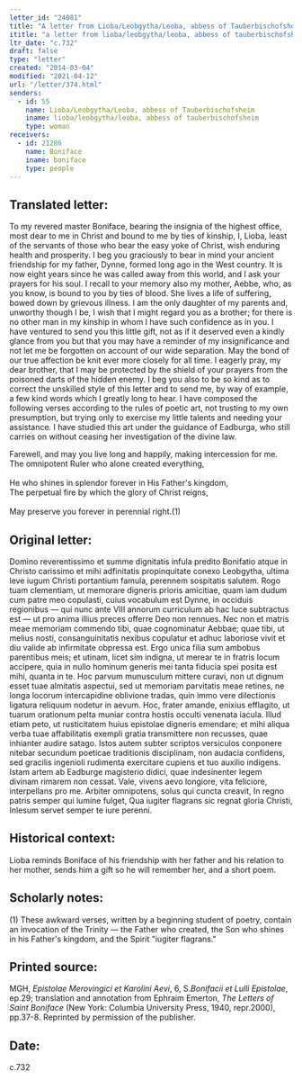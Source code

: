 ```yaml
---
letter_id: "24081"
title: "A letter from Lioba/Leobgytha/Leoba, abbess of Tauberbischofsheim (c.732)"
ititle: "a letter from lioba/leobgytha/leoba, abbess of tauberbischofsheim (c.732)"
ltr_date: "c.732"
draft: false
type: "letter"
created: "2014-03-04"
modified: "2021-04-12"
url: "/letter/374.html"
senders:
  - id: 55
    name: Lioba/Leobgytha/Leoba, abbess of Tauberbischofsheim
    iname: lioba/leobgytha/leoba, abbess of tauberbischofsheim
    type: woman
receivers:
  - id: 21286
    name: Boniface
    iname: boniface
    type: people
---
```

<h2> Translated letter:</h2><p>To my revered master Boniface, bearing the insignia of the highest office, most dear to me in Christ and bound to me by ties of kinship, I, Lioba, least of the servants of those who bear the easy yoke of Christ, wish enduring health and prosperity. I beg you graciously to bear in mind your ancient friendship for my father, Dynne, formed long ago in the West country. It is now eight years since he was called away from this world, and I ask your prayers for his soul. I recall to your memory also my mother, Aebbe, who, as you know, is bound to you by ties of blood. She lives a life of suffering, bowed down by grievous illness. I am the only daughter of my parents and, unworthy though I be, I wish that I might regard you as a brother; for there is no other man in my kinship in whom I have such confidence as in you. I have ventured to send you this little gift, not as if it deserved even a kindly glance from you but that you may have a reminder of my insignificance and not let me be forgotten on account of our wide separation. May the bond of our true affection be knit ever more closely for all time. I eagerly pray, my dear brother, that I may be protected by the shield of your prayers from the poisoned darts of the hidden enemy. I beg you also to be so kind as to correct the unskilled style of this letter and to send me, by way of example, a few kind words which I greatly long to hear. I have composed the following verses according to the rules of poetic art, not trusting to my own presumption, but trying only to exercise my little talents and needing your assistance. I have studied this art under the guidance of Eadburga, who still carries on without ceasing her investigation of the divine law.</p><p>Farewell, and may you live long and happily, making intercession for me. <br>The omnipotent Ruler who alone created everything, &nbsp; &nbsp; &nbsp; &nbsp; &nbsp; &nbsp; &nbsp; &nbsp; &nbsp; &nbsp; &nbsp; &nbsp; &nbsp; &nbsp; &nbsp; &nbsp; &nbsp; &nbsp; &nbsp; &nbsp; &nbsp;<br>He who shines in splendor forever in His Father's kingdom, &nbsp; &nbsp; &nbsp; &nbsp; &nbsp; &nbsp; &nbsp; &nbsp; &nbsp; &nbsp; &nbsp; &nbsp; &nbsp; &nbsp;<br>The perpetual fire by which the glory of Christ reigns, &nbsp; &nbsp; &nbsp; &nbsp; &nbsp; &nbsp; &nbsp; &nbsp; &nbsp; &nbsp; &nbsp; &nbsp; &nbsp; &nbsp; &nbsp; &nbsp; &nbsp; &nbsp; &nbsp; &nbsp;<br>May preserve you forever in perennial right.(1)</p><h2 class="mt-4"> Original letter:</h2>Domino reverentissimo et summe dignitatis infula predito Bonifatio atque in Christo carissimo et mihi adfinitatis propinquitate conexo Leobgytha, ultima leve iugum Christi portantium famula, perennem sospitatis salutem.
Rogo tuam clementiam, ut memorare digneris prioris amicitiae, quam iam dudum cum patre meo copulasti, cuius vocabulum est Dynne, in occiduis regionibus — qui nunc ante VIII annorum curriculum ab hac luce subtractus est — ut pro anima illius preces offerre Deo non rennues. Nec non et matris meae memoriam commendo tibi, quae cognominatur Aebbae; quae tibi, ut melius nosti, consanguinitatis nexibus copulatur et adhuc laboriose vivit et diu valide ab infirmitate obpressa est. Ergo unica filia sum ambobus parentibus meis; et utinam, licet sim indigna, ut merear te in fratris locum accipere, quia in nullo hominum generis mei tanta fiducia spei posita est mihi, quanta in te. Hoc parvum munusculum mittere curavi, non ut dignum esset tuae almitatis aspectui, sed ut memoriam parvitatis meae retines, ne longa locorum intercapidine oblivione tradas, quin immo vere dilectionis ligatura reliquum nodetur in aevum. Hoc, frater amande, enixius efflagito, ut tuarum orationum pelta muniar contra hostis occulti venenata iacula. Illud etiam peto, ut rusticitatem huius epistolae digneris emendare; et mihi aliqua verba tuae affabilitatis exempli gratia transmittere non recusses, quae inhianter audire satago.
Istos autem subter scriptos versiculos conponere nitebar secundum poeticae traditionis disciplinam, non audacia confidens, sed gracilis ingenioli rudimenta exercitare cupiens et tuo auxilio indigens. Istam artem ab Eadburge magisterio didici, quae indesinenter legem divinam rimarem non cessat.
Vale, vivens aevo longiore, vita feliciore, interpellans pro me.
Arbiter omnipotens, solus qui cuncta creavit,
In regno patris semper qui lumine fulget,
Qua iugiter flagrans sic regnat gloria Christi,
Inlesum servet semper te iure perenni.
<h2 class="mt-4"> Historical context:</h2>Lioba reminds Boniface of his friendship with her father and his relation to her mother, sends him a gift so he will remember her, and a short poem.
<h2 class="mt-4"> Scholarly notes:</h2>(1) These awkward verses, written by a beginning student of poetry, contain an invocation of the Trinity — the Father who created, the Son who shines in his Father's kingdom, and the Spirit "iugiter flagrans."
<h2 class="mt-4"> Printed source:</h2><p>MGH, <em>Epistolae Merovingici et Karolini Aevi</em>, 6, S.<em>Bonifacii et Lulli Epistolae</em>, ep.29; translation and annotation from Ephraim Emerton, <em>The Letters of Saint Boniface</em> (New York: Columbia University Press, 1940, repr.2000), pp.37-8. Reprinted by permission of the publisher.</p><h2 class="mt-4"> Date:</h2>c.732